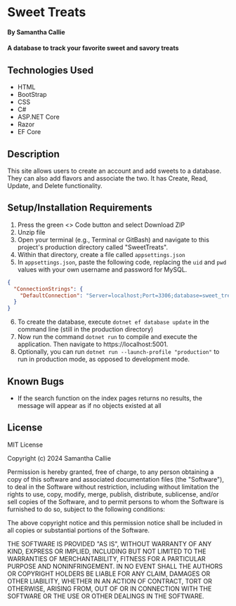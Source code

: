 # Sweet Treats

#### By **Samantha Callie**

#### A database to track your favorite sweet and savory treats

## Technologies Used

* HTML
* BootStrap
* CSS
* C#
* ASP.NET Core
* Razor
* EF Core

## Description

This site allows users to create an account and add sweets to a database. They can also add flavors and associate the two. It has Create, Read, Update, and Delete functionality.

## Setup/Installation Requirements

1. Press the green <> Code button and select Download ZIP
2. Unzip file
3. Open your terminal (e.g., Terminal or GitBash) and navigate to this project's production directory called "SweetTreats".
4. Within that directory, create a file called `appsettings.json`
5. In `appsettings.json`, paste the following code, replacing the `uid` and `pwd` values with your own username and password for MySQL.
```json
{
  "ConnectionStrings": {
    "DefaultConnection": "Server=localhost;Port=3306;database=sweet_treats;uid=YOUR_USERNAME;pwd=YOUR_PASSWORD;"
  }
}
```
6. To create the database, execute `dotnet ef database update` in the command line (still in the production directory)
7. Now run the command `dotnet run` to compile and execute the application. Then navigate to https://localhost:5001.
8. Optionally, you can run `dotnet run --launch-profile "production"` to run in production mode, as opposed to development mode.

## Known Bugs

* If the search function on the index pages returns no results, the message will appear as if no objects existed at all

## License

MIT License

Copyright (c) 2024 Samantha Callie

Permission is hereby granted, free of charge, to any person obtaining a copy
of this software and associated documentation files (the "Software"), to deal
in the Software without restriction, including without limitation the rights
to use, copy, modify, merge, publish, distribute, sublicense, and/or sell
copies of the Software, and to permit persons to whom the Software is
furnished to do so, subject to the following conditions:

The above copyright notice and this permission notice shall be included in all
copies or substantial portions of the Software.

THE SOFTWARE IS PROVIDED "AS IS", WITHOUT WARRANTY OF ANY KIND, EXPRESS OR
IMPLIED, INCLUDING BUT NOT LIMITED TO THE WARRANTIES OF MERCHANTABILITY,
FITNESS FOR A PARTICULAR PURPOSE AND NONINFRINGEMENT. IN NO EVENT SHALL THE
AUTHORS OR COPYRIGHT HOLDERS BE LIABLE FOR ANY CLAIM, DAMAGES OR OTHER
LIABILITY, WHETHER IN AN ACTION OF CONTRACT, TORT OR OTHERWISE, ARISING FROM,
OUT OF OR IN CONNECTION WITH THE SOFTWARE OR THE USE OR OTHER DEALINGS IN THE
SOFTWARE.